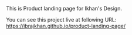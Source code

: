This is Product landing page for Ikhan's Design.

You can see this project live at following URL: https://ibrajkhan.github.io/product-landing-page/